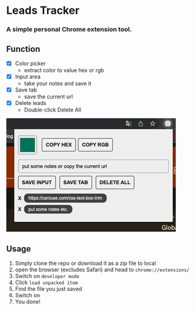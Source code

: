 # Leads Tracker

### A simple personal Chrome extension tool.

## Function

- [x] Color picker
  - extract color to value hex or rgb
- [x] Input area
  - take your notes and save it
- [x] Save tab
  - save the current url
- [x] Delete leads
  - Double-click Delete All

![alt](https://github.com/ej038b8vhu/Leads-tracker/blob/main/snapshot.png)

## Usage

1. Simply clone the repo or download it as a zip file to local
2. open the browser (excludes Safari) and head to `chrome://extensions/`
3. Switch on `developer mode`
4. Click `load unpacked item`
5. Find the file you just saved
6. Switch on
7. You done!
